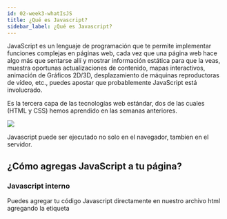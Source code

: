 ```yaml
---
id: 02-week3-whatIsJS
title: ¿Qué es Javascript?
sidebar_label: ¿Qué es Javascript? 
---
```


JavaScript es un lenguaje de programación que te permite implementar funciones complejas en páginas web, cada vez que una página web hace algo más que sentarse allí y mostrar información estática para que la veas, muestra oportunas actualizaciones de contenido, mapas interactivos, animación de Gráficos 2D/3D, desplazamiento de máquinas reproductoras de vídeo, etc., puedes apostar que probablemente JavaScript está involucrado.

Es la tercera capa de las tecnologías web estándar, dos de las cuales (HTML y CSS) hemos aprendido en las semanas anteriores.

![](/img/lego_html_css_javascript.webp)

Javascript puede ser ejecutado no solo en el navegador, tambien en el servidor.

## ¿Cómo agregas JavaScript a tu página?

### Javascript interno

Puedes agregar tu código Javascript directamente en nuestro archivo html agregando la etiqueta <script> justo antes de tu etiqueta de cierre </head>: 

```html
<head>

    ....

    <script>

    // JavaScript va aquí

    </script>
</head>
```

### Javascript externo
Tambien poner nuestro JavaScript en un archivo externo. Esto cambiando nuestra etiqueta <script> de la siguiente forma:

```html
<head>

    ....

    <script src="script.js" defer></script>
</head>
```

Y posteriormente creando un archivo script.js con nuestro código.

Usamos una función de JavaScript más moderno para resolver el problema, el atributo defer, que le dice al navegador que continúe descargando el contenido HTML una vez que se ha alcanzado la etiqueta del elemento <script>.

En este caso, tanto el script como el HTML se cargarán simultáneamente y el código funcionará.

## DOM
Con ayuda de javascript podemos manipular el DOM de nuestra página web, creando, eliminando, modificando o simplemente leyendo la información que vive en el.

```javascript
const fieldFirstName = document.getElementById("firstName");
fieldFirstName.innerHTML = 'Juan'
```
## Eventos

## Fuentes
- https://developer.mozilla.org/es/docs/Learn/JavaScript/First_steps/What_is_JavaScript